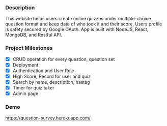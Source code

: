 ### Description

This website helps users create online quizzes under multiple-choice question format and keep data of who took it and their score. Users profile
is safety secured by Google OAuth. App is built with NodeJS, React, MongoDB, and Restful API.

### Project Milestones

-   [x] CRUD operation for every question, question set
-   [x] Deployment
-   [x] Authentication and User Role
-   [x] High Score, Record for user and quiz
-   [x] Search by name, description, hastag
-   [x] Timer for quiz taker
-   [x] Admin page
### Demo

https://question-survey.herokuapp.com/
